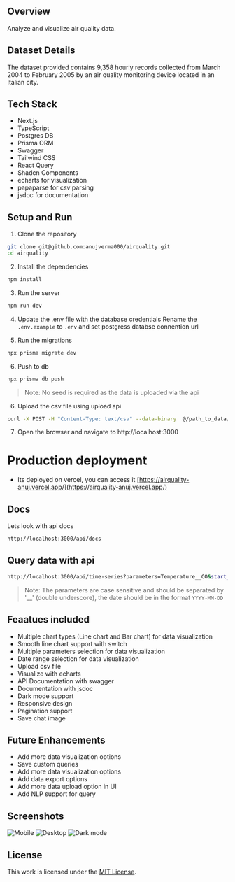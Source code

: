 ## Overview
Analyze and visualize air quality data.

## Dataset Details
The dataset provided contains 9,358 hourly records collected from March 2004 to February
2005 by an air quality monitoring device located in an Italian city.

## Tech Stack
- Next.js
- TypeScript
- Postgres DB
- Prisma ORM
- Swagger
- Tailwind CSS
- React Query
- Shadcn Components
- echarts for visualization
- papaparse for csv parsing
- jsdoc for documentation


## Setup and Run

1. Clone the repository
```bash
git clone git@github.com:anujverma000/airquality.git
cd airquality
```

2. Install the dependencies
```bash
npm install
```

3. Run the server
```bash
npm run dev
```

4. Update the .env file with the database credentials
Rename the `.env.example` to `.env` and set postgress databse connention url

5. Run the migrations
```bash
npx prisma migrate dev
```

6. Push to db
```bash
npx prisma db push
```

> Note: No seed is required as the data is uploaded via the api

6. Upload the csv file using upload api
```bash
curl -X POST -H "Content-Type: text/csv" --data-binary  @/path_to_data/AirQualityUCI.csv http://localhost:3000/api/upload
```

7. Open the browser and navigate to http://localhost:3000


# Production deployment
- Its deployed on vercel, you can access it [https://airquality-anuj.vercel.app/](https://airquality-anuj.vercel.app/)


## Docs

Lets look with api docs

```bash
http://localhost:3000/api/docs
```


## Query data with api
```bash
http://localhost:3000/api/time-series?parameters=Temperature__CO&start_date=2004-03-10&end_date=2004-4-10
```

> Note: The parameters are case sensitive and should be separated by '__' (double underscore), the date should be in the format `YYYY-MM-DD`

## Feaatues included
- Multiple chart types (Line chart and Bar chart) for data visualization
- Smooth line chart support with switch
- Multiple parameters selection for data visualization
- Date range selection for data visualization
- Upload csv file
- Visualize with echarts
- API Documentation with swagger
- Documentation with jsdoc
- Dark mode support
- Responsive design
- Pagination support
- Save chat image

## Future Enhancements
- Add more data visualization options
- Save custom queries
- Add more data visualization options
- Add data export options
- Add more data upload option in UI
- Add NLP support for query

## Screenshots
![Mobile](https://raw.githubusercontent.com/anujverma000/airquality/refs/heads/main/screenshots/Screenshot%202025-02-21%20at%203.05.50%E2%80%AFAM.png)
![Desktop](https://raw.githubusercontent.com/anujverma000/airquality/refs/heads/main/screenshots/Screenshot%202025-02-21%20at%203.06.06%E2%80%AFAM.png)
![Dark mode](https://raw.githubusercontent.com/anujverma000/airquality/refs/heads/main/screenshots/Screenshot%202025-02-21%20at%203.07.28%E2%80%AFAM.png)


## License
This work is licensed under the [MIT License](https://github.com/anujverma000/airquality/blob/main/LICENCE).
```
